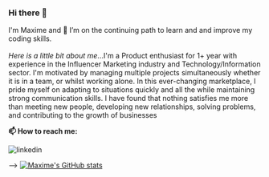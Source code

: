 ### Hi there 👋
I'm Maxime and 🌱 I’m on the continuing path to learn and and improve my coding skills. 
<br>
<br>
_Here is a little bit about me_...I'm a Product enthusiast for 1+ year with experience in the Influencer Marketing industry and Technology/Information sector. I'm motivated by managing multiple projects simultaneously whether it is in a team, or whilst working alone. In this ever-changing marketplace, I pride myself on adapting to situations quickly and all the while maintaining strong communication skills. I have found that nothing satisfies me more than meeting new people, developing new relationships, solving problems, and contributing to the growth of businesses

**📫 How to reach me:**

![linkedin](https://www.linkedin.com/in/maxime-favreau/)

-->
[![Maxime's GitHub stats](https://github-readme-stats.vercel.app/api?username=mmmaxime)](https://github.com/mmmaxime/github-readme-stats)
